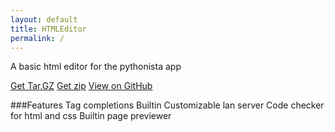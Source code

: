 ```yaml
---
layout: default
title: HTMLEditor
permalink: /
---
```


A basic html editor for the pythonista app

[Get Tar.GZ](https://github.com/Cethric/XGE/tarball/master)
<a href="https://github.com/Cethric/XGE/zipball/master">Get zip</a>
<a href="https://github.com/Cethric/HTMLEditor-Pythonista">View on GitHub</a>


###Features
Tag completions
Builtin Customizable lan server
Code checker for html and css
Builtin page previewer